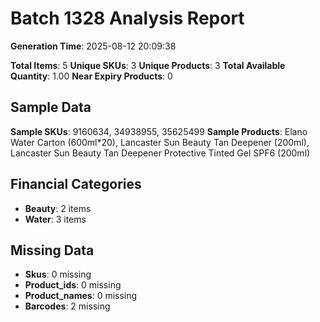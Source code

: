 # Batch 1328 Analysis Report

**Generation Time**: 2025-08-12 20:09:38

**Total Items**: 5
**Unique SKUs**: 3
**Unique Products**: 3
**Total Available Quantity**: 1.00
**Near Expiry Products**: 0

## Sample Data
**Sample SKUs**: 9160634, 34938955, 35625499
**Sample Products**: Elano Water Carton (600ml*20), Lancaster Sun Beauty Tan Deepener (200ml), Lancaster Sun Beauty Tan Deepener Protective Tinted Gel SPF6 (200ml)

## Financial Categories
- **Beauty**: 2 items
- **Water**: 3 items

## Missing Data
- **Skus**: 0 missing
- **Product_ids**: 0 missing
- **Product_names**: 0 missing
- **Barcodes**: 2 missing

